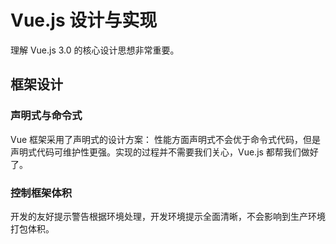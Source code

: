 # Vue.js 设计与实现

理解 Vue.js 3.0 的核心设计思想非常重要。

## 框架设计

### 声明式与命令式

Vue 框架采用了声明式的设计方案：
性能方面声明式不会优于命令式代码，但是声明式代码可维护性更强。实现的过程并不需要我们关心，Vue.js 都帮我们做好了。

### 控制框架体积

开发的友好提示警告根据环境处理，开发环境提示全面清晰，不会影响到生产环境打包体积。
